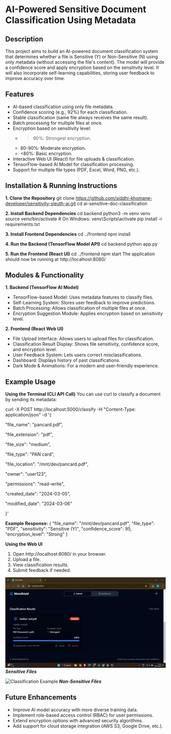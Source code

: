 # AI-Powered Sensitive Document Classification Using Metadata
## Description
This project aims to build an AI-powered document classification system that determines whether a file is Sensitive (Y) or Non-Sensitive (N) using only metadata (without accessing the file's content). The model will provide a confidence score and apply encryption based on the sensitivity level. It will also incorporate self-learning capabilities, storing user feedback to improve accuracy over time.

## Features
* AI-based classification using only file metadata.
* Confidence scoring (e.g., 92%) for each classification.
* Stable classification (same file always receives the same result).
* Batch processing for multiple files at once.
* Encryption based on sensitivity level:
  *	>90%: Strongest encryption.
  * 80-90%: Moderate encryption.
  * <80%: Basic encryption.
* Interactive Web UI (React) for file uploads & classification.
* TensorFlow-based AI Model for classification processing.
* Support for multiple file types (PDF, Excel, Word, PNG, etc.).

## Installation & Running Instructions

**1. Clone the Repository**
git clone https://github.com/siddhi-khomane-developer/sensitivity-sleuth-ai.git
cd ai-sensitive-doc-classification

**2. Install Backend Dependencies**
cd backend
python3 -m venv venv
source venv/bin/activate  # On Windows: venv\Scripts\activate
pip install -r requirements.txt

**3. Install Frontend Dependencies**
cd ../frontend
npm install

**4. Run the Backend (TensorFlow Model API)**
cd backend
python app.py

**5. Run the Frontend (React UI)**
cd ../frontend
npm start
The application should now be running at http://localhost:8080/

## Modules & Functionality

**1. Backend (TensorFlow AI Model)**
*	TensorFlow-based Model: Uses metadata features to classify files.
*	Self-Learning System: Stores user feedback to improve predictions.
*	Batch Processing: Allows classification of multiple files at once.
*	Encryption Suggestion Module: Applies encryption based on sensitivity level.

**2. Frontend (React Web UI)**
*	File Upload Interface: Allows users to upload files for classification.
*	Classification Result Display: Shows file sensitivity, confidence score, and encryption level.
*	User Feedback System: Lets users correct misclassifications.
*	Dashboard: Displays history of past classifications.
*	Dark Mode & Animations: For a modern and user-friendly experience.

## Example Usage
**Using the Terminal (CLI API Call)**
You can use curl to classify a document by sending its metadata:

curl -X POST http://localhost:5000/classify -H "Content-Type: application/json" -d '{

"file_name": "pancard.pdf",

"file_extension": "pdf",
  
  "file_size": "medium",
  
  "file_type": "PAN card",
  
  "file_location": "/mnt/dev/pancard.pdf",
  
  "owner": "user123",
  
  "permissions": "read-write",
  
  "created_date": "2024-03-05",
  
  "modified_date": "2024-03-06"
  
}'

**Example Response:**
{
  "file_name": "/mnt/dev/pancard.pdf",
  "file_type": "PDF",
  "sensitivity": "Sensitive (Y)",
  "confidence_score": 95,
  "encryption_level": "Strong"
}

**Using the Web UI**
1.	Open http://localhost:8080/ in your browser.
2.	Upload a file.
3.	View classification results.
4.	Submit feedback if needed.



   ![Classification Example](public/sensitive.png)
***Sensitive Files***


   ![Classification Example](public/nonsensitive.png)
***Non-Sensitive Files***
   

## Future Enhancements
*	Improve AI model accuracy with more diverse training data.
*	Implement role-based access control (RBAC) for user permissions.
*	Extend encryption options with advanced security algorithms.
*	Add support for cloud storage integration (AWS S3, Google Drive, etc.).

